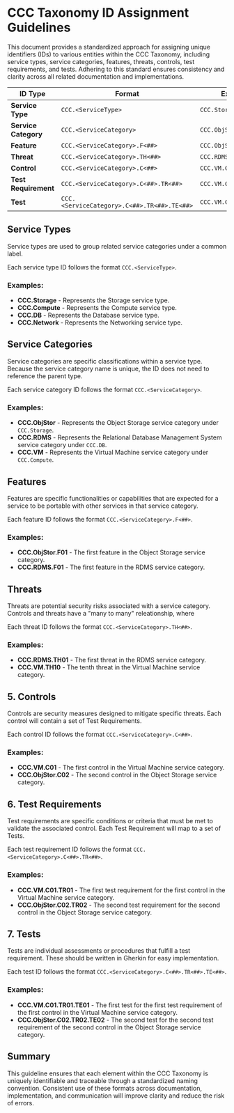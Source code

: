 # CCC Taxonomy ID Assignment Guidelines

This document provides a standardized approach for assigning unique identifiers (IDs) to various entities within the CCC Taxonomy, including service types, service categories, features, threats, controls, test requirements, and tests. Adhering to this standard ensures consistency and clarity across all related documentation and implementations.

| **ID Type**          | **Format**                                 | **Example**           |
|----------------------|--------------------------------------------|-----------------------|
| **Service Type**     | `CCC.<ServiceType>`                        | `CCC.Storage`         |
| **Service Category** | `CCC.<ServiceCategory>`                    | `CCC.ObjStor`         |
| **Feature**          | `CCC.<ServiceCategory>.F<##>`              | `CCC.ObjStor.F01`     |
| **Threat**           | `CCC.<ServiceCategory>.TH<##>`              | `CCC.RDMS.TH01`        |
| **Control**          | `CCC.<ServiceCategory>.C<##>`              | `CCC.VM.C01`          |
| **Test Requirement** | `CCC.<ServiceCategory>.C<##>.TR<##>`       | `CCC.VM.C01.TR01`     |
| **Test**             | `CCC.<ServiceCategory>.C<##>.TR<##>.TE<##>` | `CCC.VM.C01.TR01.TE01` |

## Service Types

Service types are used to group related service categories under a common label.

Each service type ID follows the format `CCC.<ServiceType>`.

### Examples:

- **CCC.Storage** - Represents the Storage service type.
- **CCC.Compute** - Represents the Compute service type.
- **CCC.DB** - Represents the Database service type.
- **CCC.Network** - Represents the Networking service type.

## Service Categories

Service categories are specific classifications within a service type. Because the service category name is unique, the ID does not need to reference the parent type.

Each service category ID follows the format `CCC.<ServiceCategory>`.

### Examples:

- **CCC.ObjStor** - Represents the Object Storage service category under `CCC.Storage`.
- **CCC.RDMS** - Represents the Relational Database Management System service category under `CCC.DB`.
- **CCC.VM** - Represents the Virtual Machine service category under `CCC.Compute`.

## Features

Features are specific functionalities or capabilities that are expected for a service to be portable with other services in that service category.

Each feature ID follows the format `CCC.<ServiceCategory>.F<##>`.

### Examples:

- **CCC.ObjStor.F01** - The first feature in the Object Storage service category.
- **CCC.RDMS.F01** - The first feature in the RDMS service category.

## Threats

Threats are potential security risks associated with a service category.
Controls and threats have a "many to many" releationship, where 

Each threat ID follows the format `CCC.<ServiceCategory>.TH<##>`.

### Examples:

- **CCC.RDMS.TH01** - The first threat in the RDMS service category.
- **CCC.VM.TH10** - The tenth threat in the Virtual Machine service category.

## 5. Controls

Controls are security measures designed to mitigate specific threats.
Each control will contain a set of Test Requirements.

Each control ID follows the format `CCC.<ServiceCategory>.C<##>`.

### Examples:

- **CCC.VM.C01** - The first control in the Virtual Machine service category.
- **CCC.ObjStor.C02** - The second control in the Object Storage service category.

## 6. Test Requirements

Test requirements are specific conditions or criteria that must be met to validate the associated control. 
Each Test Requirement will map to a set of Tests.

Each test requirement ID follows the format `CCC.<ServiceCategory>.C<##>.TR<##>`.

### Examples:

- **CCC.VM.C01.TR01** - The first test requirement for the first control in the Virtual Machine service category.
- **CCC.ObjStor.C02.TR02** - The second test requirement for the second control in the Object Storage service category.

## 7. Tests

Tests are individual assessments or procedures that fulfill a test requirement. These should be written in Gherkin for easy implementation.

Each test ID follows the format `CCC.<ServiceCategory>.C<##>.TR<##>.TE<##>`.

### Examples:

- **CCC.VM.C01.TR01.TE01** - The first test for the first test requirement of the first control in the Virtual Machine service category.
- **CCC.ObjStor.C02.TR02.TE02** - The second test for the second test requirement of the second control in the Object Storage service category.

## Summary

This guideline ensures that each element within the CCC Taxonomy is uniquely identifiable and traceable through a standardized naming convention. Consistent use of these formats across documentation, implementation, and communication will improve clarity and reduce the risk of errors.
